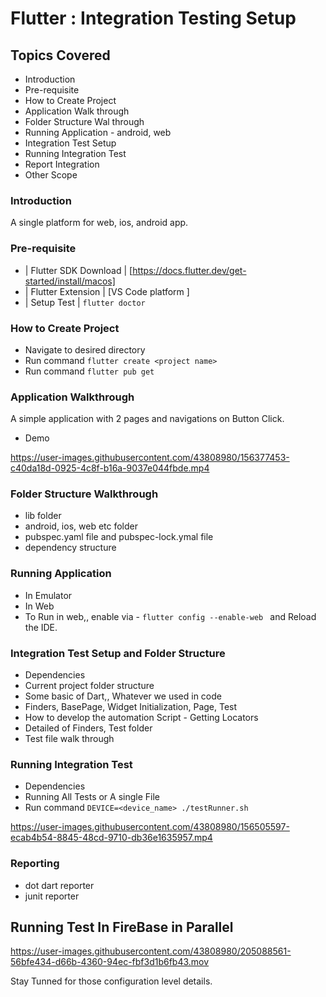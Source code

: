 # Flutter : Integration Testing Setup

## Topics Covered
- Introduction
- Pre-requisite
- How to Create Project
- Application Walk through
- Folder Structure Wal through
- Running Application - android, web
- Integration Test Setup
- Running Integration Test
- Report Integration
- Other Scope

### Introduction
A single platform for web, ios, android app.

### Pre-requisite
- | Flutter SDK Download | [https://docs.flutter.dev/get-started/install/macos]
- | Flutter Extension | [VS Code platform ]
- | Setup Test | ````flutter doctor ````

### How to Create Project
- Navigate to desired directory
- Run command ````flutter create <project name> ````
- Run command ````flutter pub get ````

### Application Walkthrough
A simple application with 2 pages and navigations on Button Click.
- Demo

https://user-images.githubusercontent.com/43808980/156377453-c40da18d-0925-4c8f-b16a-9037e044fbde.mp4


### Folder Structure Walkthrough
- lib folder
- android, ios, web etc folder
- pubspec.yaml file and pubspec-lock.ymal file
- dependency structure


### Running Application
- In Emulator
- In Web
-    To Run in web,, enable via - ````flutter config --enable-web ````
     and Reload the IDE.

### Integration Test Setup and Folder Structure
- Dependencies
- Current project folder structure
- Some basic of Dart,, Whatever we used in code
- Finders, BasePage, Widget Initialization, Page, Test
- How to develop the automation Script - Getting Locators
- Detailed of Finders, Test folder
- Test file walk through

### Running Integration Test
- Dependencies
- Running All Tests or A single File
- Run command ```` DEVICE=<device_name> ./testRunner.sh  ````

https://user-images.githubusercontent.com/43808980/156505597-ecab4b54-8845-48cd-9710-db36e1635957.mp4

### Reporting
- dot dart reporter
- junit reporter

## Running Test In FireBase in Parallel

https://user-images.githubusercontent.com/43808980/205088561-56bfe434-d66b-4360-94ec-fbf3d1b6fb43.mov


Stay Tunned for those configuration level details.




